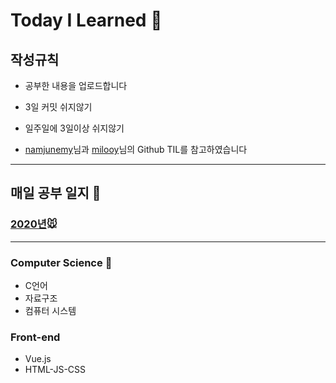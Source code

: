 # Today I Learned :seedling:

## 작성규칙

* 공부한 내용을 업로드합니다

* 3일 커밋 쉬지않기

* 일주일에 3일이상 쉬지않기

* [namjunemy](https://github.com/namjunemy)님과 [milooy](https://github.com/milooy)님의 Github TIL를 참고하였습니다
---
## 매일 공부 일지 &#128209;
### [2020년]()&#128045;


---
###  Computer Science :whale:
* C언어
* 자료구조
* 컴퓨터 시스템 

### Front-end
- Vue.js
- HTML-JS-CSS
